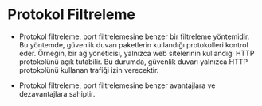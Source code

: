 # Protokol Filtreleme

* Protokol filtreleme, port filtrelemesine benzer bir filtreleme yöntemidir. Bu yöntemde, güvenlik duvarı paketlerin kullandığı protokolleri kontrol eder. Örneğin, bir ağ yöneticisi, yalnızca web sitelerinin kullandığı HTTP protokolünü açık tutabilir. Bu durumda, güvenlik duvarı yalnızca HTTP protokolünü kullanan trafiği izin verecektir.

* Protokol filtreleme, port filtrelemesine benzer avantajlara ve dezavantajlara sahiptir.
